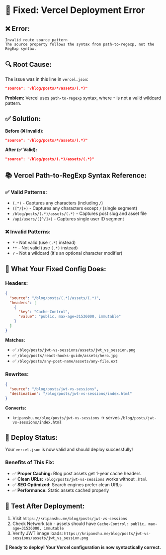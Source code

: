 # 🔧 **Fixed: Vercel Deployment Error**

## ❌ **Error:**

```
Invalid route source pattern
The source property follows the syntax from path-to-regexp, not the RegExp syntax.
```

## 🔍 **Root Cause:**

The issue was in this line in `vercel.json`:

```json
"source": "/blog/posts/*/assets/(.*)"
```

**Problem:** Vercel uses `path-to-regexp` syntax, where `*` is not a valid wildcard pattern.

## ✅ **Solution:**

**Before (❌ Invalid):**

```json
"source": "/blog/posts/*/assets/(.*)"
```

**After (✅ Valid):**

```json
"source": "/blog/posts/(.*)/assets/(.*)"
```

## 📚 **Vercel Path-to-RegExp Syntax Reference:**

### **✅ Valid Patterns:**

- `(.*)` - Captures any characters (including `/`)
- `([^/]+)` - Captures any characters except `/` (single segment)
- `/blog/posts/(.*)/assets/(.*)` - Captures post slug and asset file
- `/api/users/([^/]+)` - Captures single user ID segment

### **❌ Invalid Patterns:**

- `*` - Not valid (use `(.*)` instead)
- `**` - Not valid (use `(.*)` instead)
- `?` - Not a wildcard (it's an optional character modifier)

## 🎯 **What Your Fixed Config Does:**

### **Headers:**

```json
{
  "source": "/blog/posts/(.*)/assets/(.*)",
  "headers": [
    {
      "key": "Cache-Control",
      "value": "public, max-age=31536000, immutable"
    }
  ]
}
```

**Matches:**

- ✅ `/blog/posts/jwt-vs-sessions/assets/jwt_vs_session.png`
- ✅ `/blog/posts/react-hooks-guide/assets/hero.jpg`
- ✅ `/blog/posts/any-post-name/assets/any-file.ext`

### **Rewrites:**

```json
{
  "source": "/blog/posts/jwt-vs-sessions",
  "destination": "/blog/posts/jwt-vs-sessions/index.html"
}
```

**Converts:**

- `kripanshu.me/blog/posts/jwt-vs-sessions` → serves `/blog/posts/jwt-vs-sessions/index.html`

## 🚀 **Deploy Status:**

Your `vercel.json` is now valid and should deploy successfully!

### **Benefits of This Fix:**

- ✅ **Proper Caching:** Blog post assets get 1-year cache headers
- ✅ **Clean URLs:** `/blog/posts/jwt-vs-sessions` works without `.html`
- ✅ **SEO Optimized:** Search engines prefer clean URLs
- ✅ **Performance:** Static assets cached properly

## 🧪 **Test After Deployment:**

1. Visit `https://kripanshu.me/blog/posts/jwt-vs-sessions`
2. Check Network tab - assets should have `Cache-Control: public, max-age=31536000, immutable`
3. Verify JWT image loads: `https://kripanshu.me/blog/posts/jwt-vs-sessions/assets/jwt_vs_session.png`

**🎉 Ready to deploy! Your Vercel configuration is now syntactically correct.**
